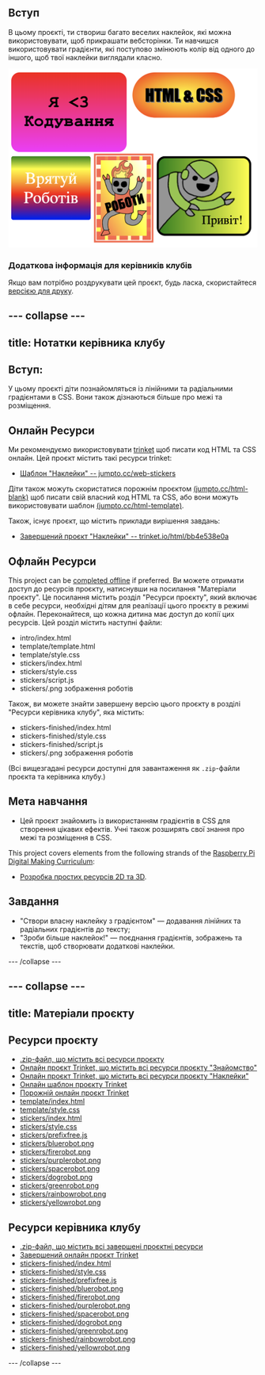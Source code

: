 ## Вступ

В цьому проєкті, ти створиш багато веселих наклейок, які можна використовувати, щоб прикрашати вебсторінки. Ти навчишся використовувати градієнти, які поступово змінюють колір від одного до іншого, щоб твої наклейки виглядали класно.

![знімок екрана](images/stickers-finished.png)

### Додаткова інформація для керівників клубів

Якщо вам потрібно роздрукувати цей проєкт, будь ласка, скористайтеся [версією для друку](https://projects.raspberrypi.org/en/projects/stickers/print).

## \--- collapse \---

## title: Нотатки керівника клубу

## Вступ:

У цьому проєкті діти познайомляться із лінійними та радіальними градієнтами в CSS. Вони також дізнаються більше про межі та розміщення.

## Онлайн Ресурси

Ми рекомендуємо використовувати [trinket](https://trinket.io/) щоб писати код HTML та CSS онлайн. Цей проєкт містить такі ресурси trinket:

* [Шаблон "Наклейки" -- jumpto.cc/web-stickers](http://jumpto.cc/web-stickers)

Діти також можуть скористатися порожнім проєктом [(jumpto.cc/html-blank)](http://jumpto.cc/html-blank) щоб писати свій власний код HTML та CSS, або вони можуть використовувати шаблон [(jumpto.cc/html-template)](http://jumpto.cc/html-template).

Також, існує проєкт, що містить приклади вирішення завдань:

* [Завершений проєкт "Наклейки" -- trinket.io/html/bb4e538e0a](https://trinket.io/html/bb4e538e0a)

## Офлайн Ресурси

This project can be [completed offline](https://rpf.io/html-offline) if preferred. Ви можете отримати доступ до ресурсів проєкту, натиснувши на посилання "Матеріали проєкту". Це посилання містить розділ "Ресурси проєкту", який включає в себе ресурси, необхідні дітям для реалізації цього проєкту в режимі офлайн. Переконайтеся, що кожна дитина має доступ до копії цих ресурсів. Цей розділ містить наступні файли:

* intro/index.html
* template/template.html
* template/style.css
* stickers/index.html
* stickers/style.css
* stickers/script.js
* stickers/.png зображення роботів

Також, ви можете знайти завершену версію цього проєкту в розділі "Ресурси керівника клубу", яка містить:

* stickers-finished/index.html
* stickers-finished/style.css
* stickers-finished/script.js
* stickers/.png зображення роботів

(Всі вищезгадані ресурси доступні для завантаження як `.zip`-файли проєкта та керівника клубу.)

## Мета навчання

* Цей проєкт знайомить із використанням градієнтів в CSS для створення цікавих ефектів. Учні також розширять свої знання про межі та розміщення в CSS. 

This project covers elements from the following strands of the [Raspberry Pi Digital Making Curriculum](https://rpf.io/curriculum):

* [Розробка простих ресурсів 2D та 3D](https://www.raspberrypi.org/curriculum/design/creator).

## Завдання

* "Створи власну наклейку з градієнтом" — додавання лінійних та радіальних градієнтів до тексту;
* "Зроби більше наклейок!" — поєднання градієнтів, зображень та текстів, щоб створювати додаткові наклейки.

\--- /collapse \---

## \--- collapse \---

## title: Матеріали проєкту

## Ресурси проєкту

* [.zip-файл, що містить всі ресурси проєкту](https://rpf.io/p/en/stickers-go)
* [Онлайн проєкт Trinket, що містить всі ресурси проєкту "Знайомство"](http://jumpto.cc/web-intro)
* [Онлайн проєкт Trinket, що містить всі ресурси проєкту "Наклейки"](http://jumpto.cc/web-stickers)
* [Онлайн шаблон проєкту Trinket](http://jumpto.cc/trinket-template)
* [Порожній онлайн проєкт Trinket](http://jumpto.cc/trinket-blank)
* [template/index.html](resources/template-index.html)
* [template/style.css](resources/template-style.css)
* [stickers/index.html](resources/stickers-index.html)
* [stickers/style.css](resources/stickers-style.css)
* [stickers/prefixfree.js](resources/stickers-prefixfree.js)
* [stickers/bluerobot.png](resources/stickers-bluerobot.png)
* [stickers/firerobot.png](resources/stickers-firerobot.png)
* [stickers/purplerobot.png](resources/stickers-purplerobot.png)
* [stickers/spacerobot.png](resources/stickers-spacerobot.png)
* [stickers/dogrobot.png](resources/stickers-dogrobot.png)
* [stickers/greenrobot.png](resources/stickers-greenrobot.png)
* [stickers/rainbowrobot.png](resources/stickers-rainbowrobot.png)
* [stickers/yellowrobot.png](resources/stickers-yellowrobot.png)

## Ресурси керівника клубу

* [.zip-файл, що містить всі завершені проєктні ресурси](https://rpf.io/p/en/stickers-go)
* [Завершений онлайн проєкт Trinket](https://trinket.io/html/bb4e538e0a)
* [stickers-finished/index.html](resources/stickers-finished-index.html)
* [stickers-finished/style.css](resources/stickers-finished-style.css)
* [stickers-finished/prefixfree.js](resources/stickers-finished-prefixfree.js)
* [stickers-finished/bluerobot.png](resources/stickers-finished-bluerobot.png)
* [stickers-finished/firerobot.png](resources/stickers-finished-firerobot.png)
* [stickers-finished/purplerobot.png](resources/stickers-finished-purplerobot.png)
* [stickers-finished/spacerobot.png](resources/stickers-finished-spacerobot.png)
* [stickers-finished/dogrobot.png](resources/stickers-finished-dogrobot.png)
* [stickers-finished/greenrobot.png](resources/stickers-finished-greenrobot.png)
* [stickers-finished/rainbowrobot.png](resources/stickers-finished-rainbowrobot.png)
* [stickers-finished/yellowrobot.png](resources/stickers-finished-yellowrobot.png)

\--- /collapse \---